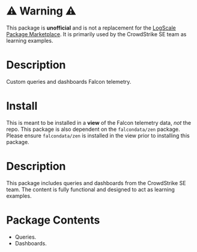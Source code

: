 # :warning: Warning :warning:

This package is **unofficial** and is not a replacement for the [LogScale Package Marketplace](https://library.humio.com/humio-server/packages-marketplace.html). It is primarily used by the CrowdStrike SE team as learning examples. 

# Description

Custom queries and dashboards Falcon telemetry.  

# Install

This is meant to be installed in a **view** of the Falcon telemetry data, *not* the repo. This package is also dependent on the `falcondata/zen` package. Please ensure `falcondata/zen` is installed in the view prior to installing this package. 

# Description

This package includes queries and dashboards from the CrowdStrike SE team. The content is fully functional and designed to act as learning examples.

# Package Contents

* Queries.
* Dashboards.
